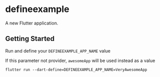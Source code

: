 # defineexample

A new Flutter application.

## Getting Started

Run and define your `DEFINEEXAMPLE_APP_NAME` value

If this parameter not provider, `awesomeApp` will be used instead as a
value

`flutter run --dart-define=DEFINEEXAMPLE_APP_NAME=VeryAwesomeApp`
